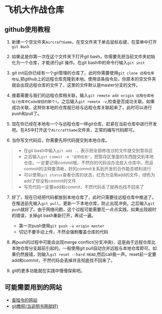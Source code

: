 # 飞机大作战仓库

## github使用教程     

1. 新建一个空文件夹`AircraftGame`，在空文件夹下单击鼠标右键，在菜单中打开`git Bash`

2. 如果这是你第一次在这个文件夹下打开git bash，你需要先把当前文件夹初始化为一个仓库，才能进行git 操作。在git bash中的命令行输入`git init`  
   
3. git init后你已经有一个git管理的仓库了。此时你需要使用`git clone 远程仓库地址`,把github上的远程仓库克隆到本地。使用该条指令后，你原本的空文件夹就会出现远程仓库的文件了，这里的文件默认是master分支的文件。
   
4. 接着需要与我们的远程仓库相关联，输入`git remote add origin 远程仓库地址(仓库中Code按钮的那个)`。之后输入`git remote -v`,检查是否成功关联。如果成功关联，这样你本地的仓库就已经与远程仓库关联起来了，此时可以进行push和pull了。

5. 现在你已经在本地有一个与远程仓库一样git仓库，赶紧在当前仓库中进行开发吧。在AS中打开这个`AircraftGame`文件夹，正常的编写代码即可。

6. 当你写文代码后，你需要先将代码提交到本地仓库。
  > * 在git bash中输入`git add .`，表示把全部修改过的文件提交到暂存区
  > * 之后输入`git commit -m "说明信息"`，把暂存区里面的东西提交到本地仓库。一定要记得commit哦，不然你的代码没办法放入仓库中。而且commit的注释要清晰，好的commit关系到开发的合作能否顺利进行
  > * 可以使用`git status`查看仓库的状态，红色为没用add的文件，绿色为add了但没有commit的文件
  > * 写完代码一定要add和commit，不然代码丢了就再也找不回来了
7. 好了，现在已经把代码都放到本地仓库了，此时只需要往远程仓库中推送了。在推送前先输入`git pull`，更新一下本地仓库，防止出现冲突。之后输入`git push`就好了。由于网络问题，这个过程可能需要花一点点实践，如果出现超时的错误，关掉git bash重新打开，再试一遍。
    + 第一次push使用`git push -u origin master`   
    + 切记不要手动上传，不然会强制覆盖仓库的代码
  
8. 再push的过程中可能会出现merge conflict(分支冲突)，这是由于远程仓库比本地仓库分支超前引起的。一般使用git pull自动合并远程与本地仓库即可。如果仍然报错，则输入`git reset --hard HEAD`,然后call我一声。reset前一定要add和commit，不然代码会丢掉并且彻底找不回来了。

9.  git的更多功能就在实践中慢慢探索吧。

## 可能需要用到的网站
* [查指令的网站](https://www.runoob.com/)
* [git教程(当说明书用就好)](https://www.liaoxuefeng.com/wiki/896043488029600)
